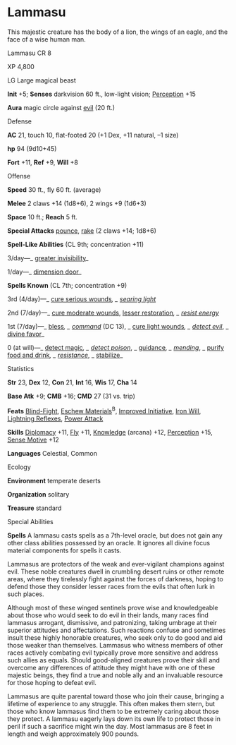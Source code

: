 # Lammasu

This majestic creature has the body of a lion, the wings of an eagle, and the face of a wise human man.

Lammasu CR 8

XP 4,800

LG Large magical beast

**Init** +5; **Senses** darkvision 60 ft., low-light vision; [Perception](/pathfinderRPG/prd/skills/perception.html#_perception) +15

**Aura** magic circle against [evil](/pathfinderRPG/prd/monsters/creatureTypes.html#_evil-subtype) (20 ft.)

Defense

**AC** 21, touch 10, flat-footed 20 (+1 Dex, +11 natural, –1 size)

**hp** 94 (9d10+45)

**Fort** +11, **Ref** +9, **Will** +8

Offense

**Speed** 30 ft., fly 60 ft. (average)

**Melee** 2 claws +14 (1d8+6), 2 wings +9 (1d6+3)

**Space** 10 ft.; **Reach** 5 ft.

**Special Attacks** [pounce](/pathfinderRPG/prd/monsters/universalMonsterRules.html#_pounce), [rake](/pathfinderRPG/prd/monsters/universalMonsterRules.html#_rake) (2 claws +14; 1d8+6)

**Spell-Like Abilities** (CL 9th; concentration +11)

3/day—_ [greater invisibility](/pathfinderRPG/prd/spells/invisibility.html#_invisibility-greater)_

1/day—_ [dimension door](/pathfinderRPG/prd/spells/dimensionDoor.html#_dimension-door)_

**Spells Known** (CL 7th; concentration +9)

3rd (4/day)—_ [cure serious wounds](/pathfinderRPG/prd/spells/cureSeriousWounds.html#_cure-serious-wounds)_, _ [searing light](/pathfinderRPG/prd/spells/searingLight.html#_searing-light)_

2nd (7/day)—_ [cure moderate wounds](/pathfinderRPG/prd/spells/cureModerateWounds.html#_cure-moderate-wounds), [lesser restoration](/pathfinderRPG/prd/spells/restoration.html#_restoration-lesser)_, _ [resist energy](/pathfinderRPG/prd/spells/resistEnergy.html#_resist-energy)_

1st (7/day)—_ [bless](/pathfinderRPG/prd/spells/bless.html#_bless)_, _ [command](/pathfinderRPG/prd/spells/command.html#_command)_ (DC 13), _ [cure light wounds](/pathfinderRPG/prd/spells/cureLightWounds.html#_cure-light-wounds)_, _ [detect evil](/pathfinderRPG/prd/spells/detectEvil.html#_detect-evil)_, _ [divine favor](/pathfinderRPG/prd/spells/divineFavor.html#_divine-favor)_

0 (at will)—_ [detect magic](/pathfinderRPG/prd/spells/detectMagic.html#_detect-magic)_, _ [detect poison](/pathfinderRPG/prd/spells/detectPoison.html#_detect-poison)_, _ [guidance](/pathfinderRPG/prd/spells/guidance.html#_guidance)_, _ [mending](/pathfinderRPG/prd/spells/mending.html#_mending)_, _ [purify food and drink](/pathfinderRPG/prd/spells/purifyFoodAndDrink.html#_purify-food-and-drink)_, _ [resistance](/pathfinderRPG/prd/spells/resistance.html#_resistance)_, _ [stabilize](/pathfinderRPG/prd/spells/stabilize.html#_stabilize)_

Statistics

**Str** 23, **Dex** 12, **Con** 21, **Int** 16, **Wis** 17, **Cha** 14

**Base Atk** +9; **CMB** +16; **CMD** 27 (31 vs. trip)

**Feats** [Blind-Fight](/pathfinderRPG/prd/feats.html#_blind-fight), [Eschew Materials](/pathfinderRPG/prd/feats.html#_eschew-materials)<sup>B</sup>, [Improved Initiative](/pathfinderRPG/prd/feats.html#_improved-initiative), [Iron Will](/pathfinderRPG/prd/feats.html#_iron-will), [Lightning Reflexes](/pathfinderRPG/prd/feats.html#_lightning-reflexes), [Power Attack](/pathfinderRPG/prd/feats.html#_power-attack)

**Skills** [Diplomacy](/pathfinderRPG/prd/skills/diplomacy.html#_diplomacy) +11, [Fly](/pathfinderRPG/prd/skills/fly.html#_fly) +11, [Knowledge](/pathfinderRPG/prd/skills/knowledge.html#_knowledge) (arcana) +12, [Perception](/pathfinderRPG/prd/skills/perception.html#_perception) +15, [Sense Motive](/pathfinderRPG/prd/skills/senseMotive.html#_sense-motive) +12

**Languages** Celestial, Common

Ecology

**Environment** temperate deserts

**Organization** solitary

**Treasure** standard

Special Abilities

**Spells** A lammasu casts spells as a 7th-level oracle, but does not gain any other class abilities possessed by an oracle. It ignores all divine focus material components for spells it casts.

Lammasus are protectors of the weak and ever-vigilant champions against evil. These noble creatures dwell in crumbling desert ruins or other remote areas, where they tirelessly fight against the forces of darkness, hoping to defend those they consider lesser races from the evils that often lurk in such places.

Although most of these winged sentinels prove wise and knowledgeable about those who would seek to do evil in their lands, many races find lammasus arrogant, dismissive, and patronizing, taking umbrage at their superior attitudes and affectations. Such reactions confuse and sometimes insult these highly honorable creatures, who seek only to do good and aid those weaker than themselves. Lammasus who witness members of other races actively combating evil typically prove more sensitive and address such allies as equals. Should good-aligned creatures prove their skill and overcome any differences of attitude they might have with one of these majestic beings, they find a true and noble ally and an invaluable resource for those hoping to defeat evil.

Lammasus are quite parental toward those who join their cause, bringing a lifetime of experience to any struggle. This often makes them stern, but those who know lammasus find them to be extremely caring about those they protect. A lammasu eagerly lays down its own life to protect those in peril if such a sacrifice might win the day. Most lammasus are 8 feet in length and weigh approximately 900 pounds.

